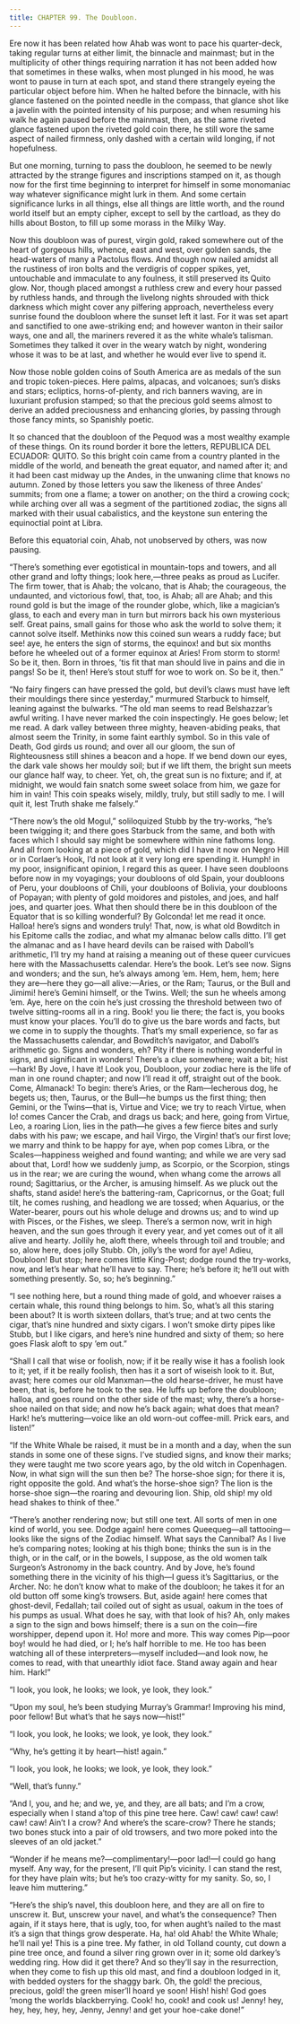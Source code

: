 ```yaml
---
title: CHAPTER 99. The Doubloon.
---
```


Ere now it has been related how Ahab was wont to pace his quarter-deck, taking regular turns at either limit, the binnacle and mainmast; but in the multiplicity of other things requiring narration it has not been added how that sometimes in these walks, when most plunged in his mood, he was wont to pause in turn at each spot, and stand there strangely eyeing the particular object before him. When he halted before the binnacle, with his glance fastened on the pointed needle in the compass, that glance shot like a javelin with the pointed intensity of his purpose; and when resuming his walk he again paused before the mainmast, then, as the same riveted glance fastened upon the riveted gold coin there, he still wore the same aspect of nailed firmness, only dashed with a certain wild longing, if not hopefulness.

But one morning, turning to pass the doubloon, he seemed to be newly attracted by the strange figures and inscriptions stamped on it, as though now for the first time beginning to interpret for himself in some monomaniac way whatever significance might lurk in them. And some certain significance lurks in all things, else all things are little worth, and the round world itself but an empty cipher, except to sell by the cartload, as they do hills about Boston, to fill up some morass in the Milky Way.

Now this doubloon was of purest, virgin gold, raked somewhere out of the heart of gorgeous hills, whence, east and west, over golden sands, the head-waters of many a Pactolus flows. And though now nailed amidst all the rustiness of iron bolts and the verdigris of copper spikes, yet, untouchable and immaculate to any foulness, it still preserved its Quito glow. Nor, though placed amongst a ruthless crew and every hour passed by ruthless hands, and through the livelong nights shrouded with thick darkness which might cover any pilfering approach, nevertheless every sunrise found the doubloon where the sunset left it last. For it was set apart and sanctified to one awe-striking end; and however wanton in their sailor ways, one and all, the mariners revered it as the white whale’s talisman. Sometimes they talked it over in the weary watch by night, wondering whose it was to be at last, and whether he would ever live to spend it.

Now those noble golden coins of South America are as medals of the sun and tropic token-pieces. Here palms, alpacas, and volcanoes; sun’s disks and stars; ecliptics, horns-of-plenty, and rich banners waving, are in luxuriant profusion stamped; so that the precious gold seems almost to derive an added preciousness and enhancing glories, by passing through those fancy mints, so Spanishly poetic.

It so chanced that the doubloon of the Pequod was a most wealthy example of these things. On its round border it bore the letters, REPUBLICA DEL ECUADOR: QUITO. So this bright coin came from a country planted in the middle of the world, and beneath the great equator, and named after it; and it had been cast midway up the Andes, in the unwaning clime that knows no autumn. Zoned by those letters you saw the likeness of three Andes’ summits; from one a flame; a tower on another; on the third a crowing cock; while arching over all was a segment of the partitioned zodiac, the signs all marked with their usual cabalistics, and the keystone sun entering the equinoctial point at Libra.

Before this equatorial coin, Ahab, not unobserved by others, was now pausing.

“There’s something ever egotistical in mountain-tops and towers, and all other grand and lofty things; look here,—three peaks as proud as Lucifer. The firm tower, that is Ahab; the volcano, that is Ahab; the courageous, the undaunted, and victorious fowl, that, too, is Ahab; all are Ahab; and this round gold is but the image of the rounder globe, which, like a magician’s glass, to each and every man in turn but mirrors back his own mysterious self. Great pains, small gains for those who ask the world to solve them; it cannot solve itself. Methinks now this coined sun wears a ruddy face; but see! aye, he enters the sign of storms, the equinox! and but six months before he wheeled out of a former equinox at Aries! From storm to storm! So be it, then. Born in throes, ’tis fit that man should live in pains and die in pangs! So be it, then! Here’s stout stuff for woe to work on. So be it, then.”

“No fairy fingers can have pressed the gold, but devil’s claws must have left their mouldings there since yesterday,” murmured Starbuck to himself, leaning against the bulwarks. “The old man seems to read Belshazzar’s awful writing. I have never marked the coin inspectingly. He goes below; let me read. A dark valley between three mighty, heaven-abiding peaks, that almost seem the Trinity, in some faint earthly symbol. So in this vale of Death, God girds us round; and over all our gloom, the sun of Righteousness still shines a beacon and a hope. If we bend down our eyes, the dark vale shows her mouldy soil; but if we lift them, the bright sun meets our glance half way, to cheer. Yet, oh, the great sun is no fixture; and if, at midnight, we would fain snatch some sweet solace from him, we gaze for him in vain! This coin speaks wisely, mildly, truly, but still sadly to me. I will quit it, lest Truth shake me falsely.”

“There now’s the old Mogul,” soliloquized Stubb by the try-works, “he’s been twigging it; and there goes Starbuck from the same, and both with faces which I should say might be somewhere within nine fathoms long. And all from looking at a piece of gold, which did I have it now on Negro Hill or in Corlaer’s Hook, I’d not look at it very long ere spending it. Humph! in my poor, insignificant opinion, I regard this as queer. I have seen doubloons before now in my voyagings; your doubloons of old Spain, your doubloons of Peru, your doubloons of Chili, your doubloons of Bolivia, your doubloons of Popayan; with plenty of gold moidores and pistoles, and joes, and half joes, and quarter joes. What then should there be in this doubloon of the Equator that is so killing wonderful? By Golconda! let me read it once. Halloa! here’s signs and wonders truly! That, now, is what old Bowditch in his Epitome calls the zodiac, and what my almanac below calls ditto. I’ll get the almanac and as I have heard devils can be raised with Daboll’s arithmetic, I’ll try my hand at raising a meaning out of these queer curvicues here with the Massachusetts calendar. Here’s the book. Let’s see now. Signs and wonders; and the sun, he’s always among ’em. Hem, hem, hem; here they are—here they go—all alive:—Aries, or the Ram; Taurus, or the Bull and Jimimi! here’s Gemini himself, or the Twins. Well; the sun he wheels among ’em. Aye, here on the coin he’s just crossing the threshold between two of twelve sitting-rooms all in a ring. Book! you lie there; the fact is, you books must know your places. You’ll do to give us the bare words and facts, but we come in to supply the thoughts. That’s my small experience, so far as the Massachusetts calendar, and Bowditch’s navigator, and Daboll’s arithmetic go. Signs and wonders, eh? Pity if there is nothing wonderful in signs, and significant in wonders! There’s a clue somewhere; wait a bit; hist—hark! By Jove, I have it! Look you, Doubloon, your zodiac here is the life of man in one round chapter; and now I’ll read it off, straight out of the book. Come, Almanack! To begin: there’s Aries, or the Ram—lecherous dog, he begets us; then, Taurus, or the Bull—he bumps us the first thing; then Gemini, or the Twins—that is, Virtue and Vice; we try to reach Virtue, when lo! comes Cancer the Crab, and drags us back; and here, going from Virtue, Leo, a roaring Lion, lies in the path—he gives a few fierce bites and surly dabs with his paw; we escape, and hail Virgo, the Virgin! that’s our first love; we marry and think to be happy for aye, when pop comes Libra, or the Scales—happiness weighed and found wanting; and while we are very sad about that, Lord! how we suddenly jump, as Scorpio, or the Scorpion, stings us in the rear; we are curing the wound, when whang come the arrows all round; Sagittarius, or the Archer, is amusing himself. As we pluck out the shafts, stand aside! here’s the battering-ram, Capricornus, or the Goat; full tilt, he comes rushing, and headlong we are tossed; when Aquarius, or the Water-bearer, pours out his whole deluge and drowns us; and to wind up with Pisces, or the Fishes, we sleep. There’s a sermon now, writ in high heaven, and the sun goes through it every year, and yet comes out of it all alive and hearty. Jollily he, aloft there, wheels through toil and trouble; and so, alow here, does jolly Stubb. Oh, jolly’s the word for aye! Adieu, Doubloon! But stop; here comes little King-Post; dodge round the try-works, now, and let’s hear what he’ll have to say. There; he’s before it; he’ll out with something presently. So, so; he’s beginning.”

“I see nothing here, but a round thing made of gold, and whoever raises a certain whale, this round thing belongs to him. So, what’s all this staring been about? It is worth sixteen dollars, that’s true; and at two cents the cigar, that’s nine hundred and sixty cigars. I won’t smoke dirty pipes like Stubb, but I like cigars, and here’s nine hundred and sixty of them; so here goes Flask aloft to spy ’em out.”

“Shall I call that wise or foolish, now; if it be really wise it has a foolish look to it; yet, if it be really foolish, then has it a sort of wiseish look to it. But, avast; here comes our old Manxman—the old hearse-driver, he must have been, that is, before he took to the sea. He luffs up before the doubloon; halloa, and goes round on the other side of the mast; why, there’s a horse-shoe nailed on that side; and now he’s back again; what does that mean? Hark! he’s muttering—voice like an old worn-out coffee-mill. Prick ears, and listen!”

“If the White Whale be raised, it must be in a month and a day, when the sun stands in some one of these signs. I’ve studied signs, and know their marks; they were taught me two score years ago, by the old witch in Copenhagen. Now, in what sign will the sun then be? The horse-shoe sign; for there it is, right opposite the gold. And what’s the horse-shoe sign? The lion is the horse-shoe sign—the roaring and devouring lion. Ship, old ship! my old head shakes to think of thee.”

“There’s another rendering now; but still one text. All sorts of men in one kind of world, you see. Dodge again! here comes Queequeg—all tattooing—looks like the signs of the Zodiac himself. What says the Cannibal? As I live he’s comparing notes; looking at his thigh bone; thinks the sun is in the thigh, or in the calf, or in the bowels, I suppose, as the old women talk Surgeon’s Astronomy in the back country. And by Jove, he’s found something there in the vicinity of his thigh—I guess it’s Sagittarius, or the Archer. No: he don’t know what to make of the doubloon; he takes it for an old button off some king’s trowsers. But, aside again! here comes that ghost-devil, Fedallah; tail coiled out of sight as usual, oakum in the toes of his pumps as usual. What does he say, with that look of his? Ah, only makes a sign to the sign and bows himself; there is a sun on the coin—fire worshipper, depend upon it. Ho! more and more. This way comes Pip—poor boy! would he had died, or I; he’s half horrible to me. He too has been watching all of these interpreters—myself included—and look now, he comes to read, with that unearthly idiot face. Stand away again and hear him. Hark!”

“I look, you look, he looks; we look, ye look, they look.”

“Upon my soul, he’s been studying Murray’s Grammar! Improving his mind, poor fellow! But what’s that he says now—hist!”

“I look, you look, he looks; we look, ye look, they look.”

“Why, he’s getting it by heart—hist! again.”

“I look, you look, he looks; we look, ye look, they look.”

“Well, that’s funny.”

“And I, you, and he; and we, ye, and they, are all bats; and I’m a crow, especially when I stand a’top of this pine tree here. Caw! caw! caw! caw! caw! caw! Ain’t I a crow? And where’s the scare-crow? There he stands; two bones stuck into a pair of old trowsers, and two more poked into the sleeves of an old jacket.”

“Wonder if he means me?—complimentary!—poor lad!—I could go hang myself. Any way, for the present, I’ll quit Pip’s vicinity. I can stand the rest, for they have plain wits; but he’s too crazy-witty for my sanity. So, so, I leave him muttering.”

“Here’s the ship’s navel, this doubloon here, and they are all on fire to unscrew it. But, unscrew your navel, and what’s the consequence? Then again, if it stays here, that is ugly, too, for when aught’s nailed to the mast it’s a sign that things grow desperate. Ha, ha! old Ahab! the White Whale; he’ll nail ye! This is a pine tree. My father, in old Tolland county, cut down a pine tree once, and found a silver ring grown over in it; some old darkey’s wedding ring. How did it get there? And so they’ll say in the resurrection, when they come to fish up this old mast, and find a doubloon lodged in it, with bedded oysters for the shaggy bark. Oh, the gold! the precious, precious, gold! the green miser’ll hoard ye soon! Hish! hish! God goes ’mong the worlds blackberrying. Cook! ho, cook! and cook us! Jenny! hey, hey, hey, hey, hey, Jenny, Jenny! and get your hoe-cake done!”
